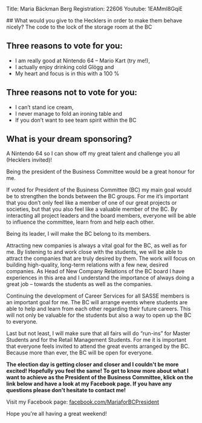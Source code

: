 Title: Maria Bäckman Berg
Registration: 22606
Youtube: 1EAMmI8GqiE

<section class="well" markdown="1">
## What would you give to the Hecklers in order to make them behave nicely?
The code to the lock of the storage room at the BC

## Three reasons to vote for you:

* I am really good at Nintendo 64 – Mario Kart (try me!),
* I actually enjoy drinking cold Glögg and
* My heart and focus is in this with a 100 %

## Three reasons not to vote for you:

* I can’t stand ice cream,
* I never manage to fold an ironing table and
* If you don’t want to see team spirit within the BC

## What is your dream sponsoring?
A Nintendo 64 so I can show off my great talent and challenge you all (Hecklers invited)!
</section>

Being the president of the Business Committee would be a great honour for me.

If voted for President of the Business Committee (BC) my main goal would be to strengthen the bonds between the BC groups. For me it’s important that you don’t only feel like a member of one of our great projects or societies, but that you also feel like a valuable member of the BC. By interacting all project leaders and the board members, everyone will be able to influence the committee, learn from and help each other.

Being its leader, I will make the BC belong to its members.

Attracting new companies is always a vital goal for the BC, as well as for me. By listening to and work close with the students, we will be able to attract the companies that are truly desired by them. The work will focus on building high-quality, long-term relations with a few new, desired companies. As Head of New Company Relations of the BC board I have experiences in this area and I understand the importance of always doing a great job – towards the students as well as the companies.

Continuing the development of Career Services for all SASSE members is an important goal for me. The BC will arrange events where students are able to help and learn from each other regarding their future careers. This will not only be valuable for the students but also a way to open up the BC to everyone.

Last but not least, I will make sure that all fairs will do “run-ins” for Master Students and for the Retail Management Students. For me it is important that everyone feels invited to attend the great events arranged by the BC. Because more than ever, the BC will be open for everyone.

**The election day is getting closer and closer and I couldn't be more excited! Hopefully you feel the same!
To get to know more about what I want to achieve as the President of the Business Committee, klick on the link below and have a look at my Facebook page. If you have any questions please don't hesitate to contact me!**

Visit my Facebook page: [facebook.com/MariaforBCPresident][facebook]

Hope you're all having a great weekend!

[facebook]: http://www.facebook.com/MariaforBCPresident
